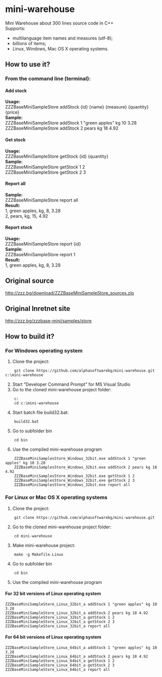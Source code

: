 # mini-warehouse
Mini Warehouse about 300 lines source code in C++  
Supports:  
- multilanguage item names and measures (utf-8);  
- billions of items;  
- Linux, Windows, Mac OS X operating systems.  

## How to use it?
### From the command line (terminal):

#### Add stock
**Usage:**  
ZZZBaseMiniSampleStore addStock {id} {name} {measure} {quantity} {price}  
**Sample:**  
ZZZBaseMiniSampleStore addStock 1 "green apples" kg 10 3.28  
ZZZBaseMiniSampleStore addStock 2 pears kg 18 4.92  

#### Get stock
**Usage:**  
ZZZBaseMiniSampleStore getStock {id} {quantity}  
**Sample:**  
ZZZBaseMiniSampleStore getStock 1 2  
ZZZBaseMiniSampleStore getStock 2 3  

#### Report all
**Sample:**  
ZZZBaseMiniSampleStore report all  
**Result:**  
1, green apples, kg, 8, 3.28  
2, pears, kg, 15, 4.92  

#### Report stock
**Usage:**  
ZZZBaseMiniSampleStore report {id}  
**Sample:**  
ZZZBaseMiniSampleStore report 1  
**Result:**  
1, green apples, kg, 8, 3.28  


## Original source  
http://zzz.bg/download/ZZZBaseMiniSampleStore_sources.zip  

## Original Inretnet site  
http://zzz.bg/zzzbase-mini/samples/store  

## How to build it?
### For Windows operating system
1. Clone the project:  
````
    git clone https://github.com/alphasoftwarebg/mini-warehouse.git c:\mini-warehouse  
````
2. Start "Developer Command Prompt" for MS Visual Studio  
3. Go to the cloned mini-warehouse project folder:  
````
    c:  
    cd c:\mini-warehouse  
````
4. Start batch file build32.bat:  
````
    build32.bat  
````
5. Go to subfolder bin  
````
    cd bin  
````
6. Use the compiled mini-warehouse program  
````
    ZZZBaseMiniSamplesStore_Windows_32bit.exe addStock 1 "green apples" kg 10 3.28  
    ZZZBaseMiniSamplesStore_Windows_32bit.exe addStock 2 pears kg 18 4.92  
    ZZZBaseMiniSamplesStore_Windows_32bit.exe getStock 1 2  
    ZZZBaseMiniSamplesStore_Windows_32bit.exe getStock 2 3  
    ZZZBaseMiniSamplesStore_Windows_32bit.exe report all  
````
### For Linux or Mac OS X operating systems
1. Clone the project:  
````
    git clone https://github.com/alphasoftwarebg/mini-warehouse.git  
````
2. Go to the cloned mini-warehouse project folder:  
````
    cd mini-warehouse  
````
3. Make mini-warehouse project:  
````
    make -g Makefile.Linux  
````
4. Go to subfolder bin  
````
    cd bin  
````
5. Use the compiled mini-warehouse program  
#### For 32 bit versions of Linux operating system
    ZZZBaseMiniSampleStore_Linux_32bit_a addStock 1 "green apples" kg 10 3.28  
    ZZZBaseMiniSampleStore_Linux_32bit_a addStock 2 pears kg 18 4.92  
    ZZZBaseMiniSampleStore_Linux_32bit_a getStock 1 2  
    ZZZBaseMiniSampleStore_Linux_32bit_a getStock 2 3  
    ZZZBaseMiniSampleStore_Linux_32bit_a report all  
#### For 64 bit versions of Linux operating system
    ZZZBaseMiniSampleStore_Linux_64bit_a addStock 1 "green apples" kg 10 3.28  
    ZZZBaseMiniSampleStore_Linux_64bit_a addStock 2 pears kg 18 4.92  
    ZZZBaseMiniSampleStore_Linux_64bit_a getStock 1 2  
    ZZZBaseMiniSampleStore_Linux_64bit_a getStock 2 3  
    ZZZBaseMiniSampleStore_Linux_64bit_a report all  
